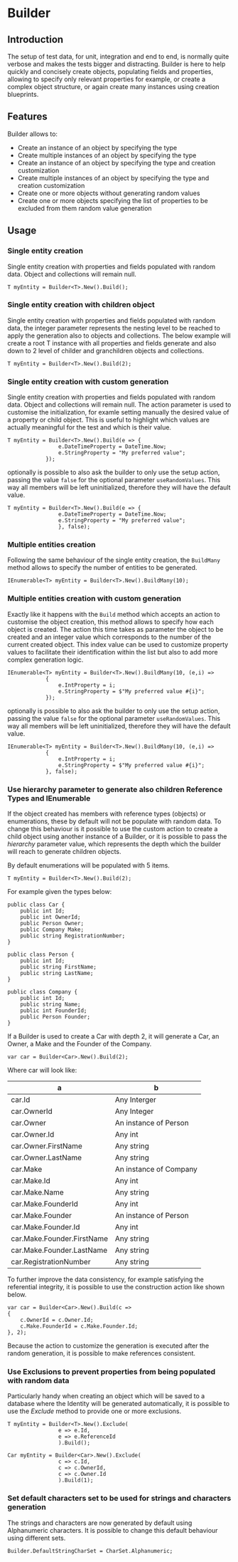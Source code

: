 ﻿# Builder

## Introduction
The setup of test data, for unit, integration and end to end, is normally quite verbose and makes the tests bigger and distracting.
Builder is here to help quickly and concisely create objects, populating fields and properties, allowing to specify only relevant properties for example, or create a complex object structure, or again create many instances using creation blueprints.

## Features
Builder allows to:
 - Create an instance of an object by specifying the type
 - Create multiple instances of an object by specifying the type
 - Create an instance of an object by specifying the type and creation customization
 - Create multiple instances of an object by specifying the type and creation customization
 - Create one or more objects without generating random values
 - Create one or more objects specifying the list of properties to be excluded from them random value generation

## Usage

### Single entity creation
Single entity creation with properties and fields populated with random data. Object and collections will remain null.
````
T myEntity = Builder<T>.New().Build();
````

### Single entity creation with children object
Single entity creation with properties and fields populated with random data, the integer parameter represents the nesting level to be reached to apply the generation also to objects and collections.
The below example will create a root T instance with all properties and fields generate and also down to 2 level of childer and granchildren objects and collections.
````
T myEntity = Builder<T>.New().Build(2);
````

### Single entity creation with custom generation
Single entity creation with properties and fields populated with random data. Object and collections will remain null.
The action parameter is used to customise the initialization, for examle setting manually the desired value of a property or child object.
This is useful to highlight which values are actually meaningful for the test and which is their value.
````
T myEntity = Builder<T>.New().Build(e => {
                e.DateTimeProperty = DateTime.Now;
                e.StringProperty = "My preferred value";
            });
````
optionally is possible to also ask the builder to only use the setup action, passing the value `false` for the optional parameter `useRandomValues`.
This way all members will be left uninitialized, therefore they will have the default value.
````
T myEntity = Builder<T>.New().Build(e => {
                e.DateTimeProperty = DateTime.Now;
                e.StringProperty = "My preferred value";
                }, false);
````

### Multiple entities creation
Following the same behaviour of the single entity creation, the `BuildMany` method allows to specify the number of entities to be generated.
````
IEnumerable<T> myEntity = Builder<T>.New().BuildMany(10);
````

### Multiple entities creation with custom generation
Exactly like it happens with the `Build` method which accepts an action to customise the object creation, this method allows to specify how each object is created.
The action this time takes as parameter the object to be created and an integer value which corresponds to the number of the current created object.
This index value can be used to customize property values to facilitate their identification within the list but also to add more complex generation logic.
````
IEnumerable<T> myEntity = Builder<T>.New().BuildMany(10, (e,i) =>
            {
                e.IntProperty = i;
                e.StringProperty = $"My preferred value #{i}";
            });
````
optionally is possible to also ask the builder to only use the setup action, passing the value `false` for the optional parameter `useRandomValues`.
This way all members will be left uninitialized, therefore they will have the default value.
````
IEnumerable<T> myEntity = Builder<T>.New().BuildMany(10, (e,i) =>
            {
                e.IntProperty = i;
                e.StringProperty = $"My preferred value #{i}";
            }, false);
````

### Use hierarchy parameter to generate also children Reference Types and IEnumerable
If the object created has members with reference types (objects) or enumerations, these by default will not be populate with random data.
To change this behaviour is it possible to use the custom action to create a child object using another instance of a Builder, or it is possible to pass the _hierarchy_ parameter value, which represents the depth which the builder will reach to generate children objects.

By default enumerations will be populated with 5 items.
````
T myEntity = Builder<T>.New().Build(2);
````
For example given the types below:
````
public class Car {
    public int Id;
    public int OwnerId;
    public Person Owner;
    public Company Make;
    public string RegistrationNumber;
}

public class Person {
    public int Id;
    public string FirstName;
    public string LastName;
}

public class Company {
    public int Id;
    public string Name;
    public int FounderId;
    public Person Founder;
}
````

If a Builder is used to create a Car with depth 2, it will generate a Car, an Owner, a Make and the Founder of the Company.

````
var car = Builder<Car>.New().Build(2);
````

Where car will look like:

|a|b|
|-|-|
|car.Id | Any Interger
|car.OwnerId | Any Integer
|car.Owner | An instance of Person
|car.Owner.Id | Any int
|car.Owner.FirstName | Any string
|car.Owner.LastName | Any string
|car.Make | An instance of Company
|car.Make.Id | Any int
|car.Make.Name | Any string
|car.Make.FounderId | Any int
|car.Make.Founder | An instance of Person
|car.Make.Founder.Id | Any int
|car.Make.Founder.FirstName | Any string
|car.Make.Founder.LastName | Any string
|car.RegistrationNumber | Any string

To further improve the data consistency, for example satisfying the referential integrity, it is possible to use the construction action like shown below.
````
var car = Builder<Car>.New().Build(c =>
{
    c.OwnerId = c.Owner.Id;
    c.Make.FounderId = c.Make.Founder.Id;
}, 2);
````
Because the action to customize the generation is executed after the random generation, it is possible to make references consistent.


### Use Exclusions to prevent properties from being populated with random data
Particularly handy when creating an object which will be saved to a database where the Identity will be generated automatically, it is possible to use the _Exclude_ method to provide one or more exclusions.
````
T myEntity = Builder<T>.New().Exclude(
                e => e.Id,
                e => e.ReferenceId
                ).Build();

Car myEntity = Builder<Car>.New().Exclude(
                c => c.Id,
                c => c.OwnerId,
                c => c.Owner.Id
                ).Build(1);
````

### Set default characters set to be used for strings and characters generation
The strings and characters are now generated by default using Alphanumeric characters. It is possible to change this default behaviour using different sets.
````
Builder.DefaultStringCharSet = CharSet.Alphanumeric;
````